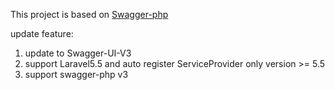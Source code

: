 This project is based on [Swagger-php](https://github.com/slampenny/Swaggervel)

update feature:

1. update to Swagger-UI-V3
2. support Laravel5.5 and auto register ServiceProvider only version >= 5.5
3. support swagger-php v3